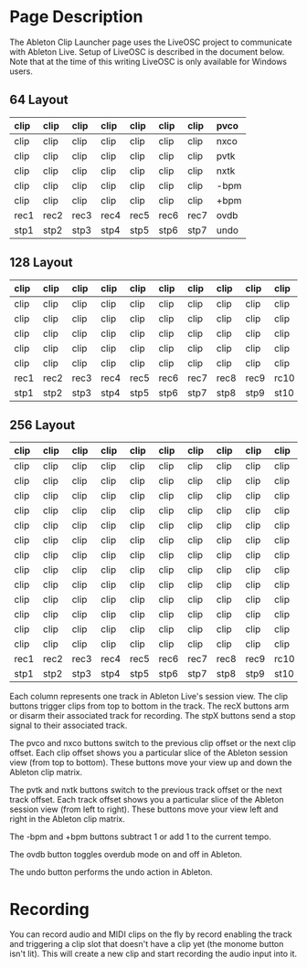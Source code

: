 # Page Description #

The Ableton Clip Launcher page uses the LiveOSC project to communicate with Ableton Live.  Setup of LiveOSC is described in the document below.  Note that at the time of this writing LiveOSC is only available for Windows users.

## 64 Layout ##

| clip | clip | clip | clip | clip | clip | clip | pvco |
|:-----|:-----|:-----|:-----|:-----|:-----|:-----|:-----|
| clip | clip | clip | clip | clip | clip | clip | nxco |
| clip | clip | clip | clip | clip | clip | clip | pvtk |
| clip | clip | clip | clip | clip | clip | clip | nxtk |
| clip | clip | clip | clip | clip | clip | clip | -bpm |
| clip | clip | clip | clip | clip | clip | clip | +bpm |
| rec1 | rec2 | rec3 | rec4 | rec5 | rec6 | rec7 | ovdb |
| stp1 | stp2 | stp3 | stp4 | stp5 | stp6 | stp7 | undo |

## 128 Layout ##

| clip | clip | clip | clip | clip | clip | clip | clip | clip | clip | clip | clip | clip | clip | clip | pvco |
|:-----|:-----|:-----|:-----|:-----|:-----|:-----|:-----|:-----|:-----|:-----|:-----|:-----|:-----|:-----|:-----|
| clip | clip | clip | clip | clip | clip | clip | clip | clip | clip | clip | clip | clip | clip | clip | nxco |
| clip | clip | clip | clip | clip | clip | clip | clip | clip | clip | clip | clip | clip | clip | clip | pvtk |
| clip | clip | clip | clip | clip | clip | clip | clip | clip | clip | clip | clip | clip | clip | clip | nxtk |
| clip | clip | clip | clip | clip | clip | clip | clip | clip | clip | clip | clip | clip | clip | clip | -bpm |
| clip | clip | clip | clip | clip | clip | clip | clip | clip | clip | clip | clip | clip | clip | clip | +bpm |
| rec1 | rec2 | rec3 | rec4 | rec5 | rec6 | rec7 | rec8 | rec9 | rc10 | rc11 | rc12 | rc13 | rc14 | rc15 | ovdb |
| stp1 | stp2 | stp3 | stp4 | stp5 | stp6 | stp7 | stp8 | stp9 | st10 | st11 | st12 | st13 | st14 | st15 | undo |

## 256 Layout ##

| clip | clip | clip | clip | clip | clip | clip | clip | clip | clip | clip | clip | clip | clip | clip | pvco |
|:-----|:-----|:-----|:-----|:-----|:-----|:-----|:-----|:-----|:-----|:-----|:-----|:-----|:-----|:-----|:-----|
| clip | clip | clip | clip | clip | clip | clip | clip | clip | clip | clip | clip | clip | clip | clip | nxco |
| clip | clip | clip | clip | clip | clip | clip | clip | clip | clip | clip | clip | clip | clip | clip | pvtk |
| clip | clip | clip | clip | clip | clip | clip | clip | clip | clip | clip | clip | clip | clip | clip | nxtk |
| clip | clip | clip | clip | clip | clip | clip | clip | clip | clip | clip | clip | clip | clip | clip | -bpm |
| clip | clip | clip | clip | clip | clip | clip | clip | clip | clip | clip | clip | clip | clip | clip | +bpm |
| clip | clip | clip | clip | clip | clip | clip | clip | clip | clip | clip | clip | clip | clip | clip | ovdb |
| clip | clip | clip | clip | clip | clip | clip | clip | clip | clip | clip | clip | clip | clip | clip | undo |
| clip | clip | clip | clip | clip | clip | clip | clip | clip | clip | clip | clip | clip | clip | clip | null |
| clip | clip | clip | clip | clip | clip | clip | clip | clip | clip | clip | clip | clip | clip | clip | null |
| clip | clip | clip | clip | clip | clip | clip | clip | clip | clip | clip | clip | clip | clip | clip | null |
| clip | clip | clip | clip | clip | clip | clip | clip | clip | clip | clip | clip | clip | clip | clip | null |
| clip | clip | clip | clip | clip | clip | clip | clip | clip | clip | clip | clip | clip | clip | clip | null |
| clip | clip | clip | clip | clip | clip | clip | clip | clip | clip | clip | clip | clip | clip | clip | null |
| rec1 | rec2 | rec3 | rec4 | rec5 | rec6 | rec7 | rec8 | rec9 | rc10 | rc11 | rc12 | rc13 | rc14 | rc15 | null |
| stp1 | stp2 | stp3 | stp4 | stp5 | stp6 | stp7 | stp8 | stp9 | st10 | st11 | st12 | st13 | st14 | st15 | null |

Each column represents one track in Ableton Live's session view.  The clip buttons trigger clips from top to bottom in the track.  The recX buttons arm or disarm their associated track for recording.  The stpX buttons send a stop signal to their associated track.

The pvco and nxco buttons switch to the previous clip offset or the next clip offset.  Each clip offset shows you a particular slice of the Ableton session view (from top to bottom).  These buttons move your view up and down the Ableton clip matrix.

The pvtk and nxtk buttons switch to the previous track offset or the next track offset.  Each track offset shows you a particular slice of the Ableton session view (from left to right).  These buttons move your view left and right in the Ableton clip matrix.

The -bpm and +bpm buttons subtract 1 or add 1 to the current tempo.

The ovdb button toggles overdub mode on and off in Ableton.

The undo button performs the undo action in Ableton.

# Recording #

You can record audio and MIDI clips on the fly by record enabling the track and triggering a clip slot that doesn't have a clip yet (the monome button isn't lit).  This will create a new clip and start recording the audio input into it.